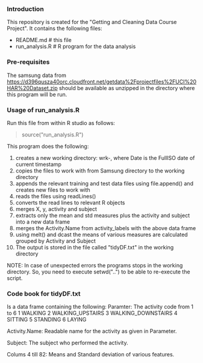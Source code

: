 ### Introduction
This repository is created for the "Getting and Cleaning Data Course Project".
It contains the following files:
- README.md      # this file
- run_analysis.R # R program for the data analysis

### Pre-requisites
The samsung data from https://d396qusza40orc.cloudfront.net/getdata%2Fprojectfiles%2FUCI%20HAR%20Dataset.zip
should be available as unzipped in the directory where this program will be run.

### Usage of run_analysis.R
Run this file from within R studio as follows:
> source("run_analysis.R")

This program does the following:
1. creates a new working directory: wrk-<Date>, where Date is the FullISO date of current timestamp
2. copies the files to work with from Samsung directory to the working directory
3. appends the relevant training and test data files using file.append() and creates new files to work with
4. reads the files using readLines()
5. converts the read lines to relevant R objects
6. merges X, y, activity and subject
7. extracts only the mean and std measures plus the activity and subject into a new data frame
8. merges the Activity.Name from activity_labels with the above data frame
9. using melt() and dcast the means of various measures are calculated grouped by Activity and Subject
10. The output is stored in the file called "tidyDF.txt" in the working directory

NOTE: In case of unexpected errors the programs stops in the working directory. So, you need to execute setwd("..") to be able to re-execute the script.

### Code book for tidyDF.txt
Is a data frame containing the following:
Paramter:
  The activity code from 1 to 6
    1 WALKING
    2 WALKING_UPSTAIRS
    3 WALKING_DOWNSTAIRS
    4 SITTING
    5 STANDING
    6 LAYING

Activity.Name:
  Readable name for the activity as given in Parameter.

Subject:
  The subject who performed the activity.

Colums 4 till 82:
  Means and Standard deviation of various features.
